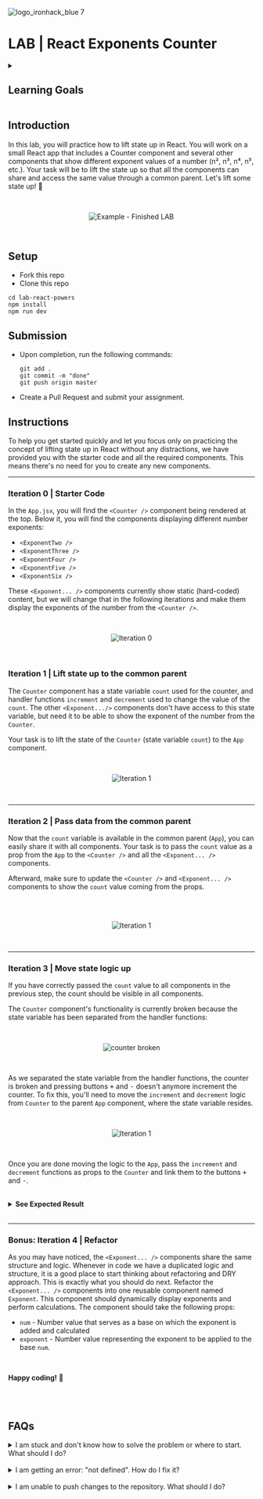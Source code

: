 ![logo_ironhack_blue 7](https://user-images.githubusercontent.com/23629340/40541063-a07a0a8a-601a-11e8-91b5-2f13e4e6b441.png)

# LAB | React Exponents Counter
<details>
  <summary>
   <h2>Learning Goals</h2>
  </summary>

  This exercise allows you to practice and apply the concepts and techniques taught in class. 

  Upon completion of this exercise, you will be able to:

  - Plan and organize the data flow between the components
  - Lift the up to the common ancestor component in an existing React app
  - Pass functions as props from a parent component to a child component


  <br>
  <hr> 

</details>

## Introduction

In this lab, you will practice how to lift state up in React. You will work on a small React app that includes a Counter component and several other components that show different exponent values of a number (n², n³, n⁴, n⁵, etc.). Your task will be to lift the state up so that all the components can share and access the same value through a common parent. Let's lift some state up! :muscle:

<br>

<p align="center">
  <img src="https://education-team-2020.s3.eu-west-1.amazonaws.com/web-dev/labs/lab-react-exponents-counter/Iteration+3+-+complete.gif" alt="Example - Finished LAB" />
</p>

<br>

## Setup

- Fork this repo
- Clone this repo

```shell
cd lab-react-powers
npm install
npm run dev
```



## Submission

- Upon completion, run the following commands:

  ```
  git add .
  git commit -m "done"
  git push origin master
  ```

- Create a Pull Request and submit your assignment.

  

## Instructions

To help you get started quickly and let you focus only on practicing the concept of lifting state up in React without any distractions, we have provided you with the starter code and all the required components. This means there's no need for you to create any new components.




----

### Iteration 0 | Starter Code

In the `App.jsx`, you will find the `<Counter />` component being rendered at the top. Below it, you will find the components displaying different number exponents:

- `<ExponentTwo />`
- `<ExponentThree />`
- `<ExponentFour />`
- `<ExponentFive />`
- `<ExponentSix />`



These `<Exponent... />` components currently show static (hard-coded) content, but we will change that in the following iterations and make them display the exponents of the number from the `<Counter />`.

<br>

<p align="center">
  <img src="https://education-team-2020.s3.eu-west-1.amazonaws.com/web-dev/labs/lab-react-exponents-counter/Iteration+0.png" alt="Iteration 0" />


</p>

<br>

### Iteration 1 | Lift state up to the common parent

The `Counter` component has a state variable `count` used for the counter, and handler functions `increment` and `decrement` used to change the value of the `count`. The other `<Exponent.../>` components don't have access to this state variable, but need it to be able to show the exponent of the number from the `Counter`. 

Your task is to lift the state of the `Counter` (state variable `count`) to the `App` component.



<br>

<p align="center">
  <img src="https://education-team-2020.s3.eu-west-1.amazonaws.com/web-dev/labs/lab-react-exponents-counter/Iteration+1.png" alt="Iteration 1" />



</p>

<br>



---



### Iteration 2 | Pass data from the common parent

Now that the `count` variable is available in the common parent (`App`), you can easily share it with all components. Your task is to pass the `count` value as a prop from the `App` to the `<Counter />` and all the `<Exponent... />` components.

Afterward, make sure to update the `<Counter />` and `<Exponent... />` components to show the `count` value coming from the props.

<br>

<br>

<p align="center">
  <img src="https://education-team-2020.s3.eu-west-1.amazonaws.com/web-dev/labs/lab-react-exponents-counter/Iteration+2.png" alt="Iteration 1" />



</p>

<br>





---



### Iteration 3 | Move state logic up

If you have correctly passed the `count` value to all components in the previous step, the count should be visible in all components. 

The `Counter` component's functionality is currently broken because the state variable has been separated from the handler functions:

<br>



<p align="center">
  <img src="https://education-team-2020.s3.eu-west-1.amazonaws.com/web-dev/labs/lab-react-exponents-counter/Iteration+3+-+counter+broken.gif" alt="counter broken" />
</p>

<br>

As we separated the state variable from the handler functions, the counter is broken and pressing buttons <kbd>+</kbd> and <kbd>-</kbd> doesn't anymore increment the counter. To fix this, you'll need to move the `increment` and `decrement` logic from `Counter` to the parent `App` component, where the state variable resides. 



<br>

<p align="center">
  <img src="https://education-team-2020.s3.eu-west-1.amazonaws.com/web-dev/labs/lab-react-exponents-counter/Iteration+3.1.png" alt="Iteration 1" />



</p>

<br>





Once you are done moving the logic to the `App`, pass the `increment` and `decrement` functions as props to the `Counter` and link them to the buttons <kbd>+</kbd> and <kbd>-</kbd>.



<br>



<details>
  <summary><b>See Expected Result</b></summary>


![](https://education-team-2020.s3.eu-west-1.amazonaws.com/web-dev/labs/lab-react-exponents-counter/Iteration+3+-+complete.gif)

  <br>

</details>




<br>



---



### Bonus: Iteration 4 | Refactor

As you may have noticed, the `<Exponent... />` components share the same structure and logic. Whenever in code we have a duplicated logic and structure, it is a good place to start thinking about refactoring and DRY approach. This is exactly what you should do next.
Refactor the `<Exponent... />` components into one reusable component named `Exponent`. This component should dynamically display exponents and perform calculations. The component should take the following props:

- `num` - Number value that serves as a base on which the exponent is added and calculated
- `exponent` - Number value representing the exponent to be applied to the base `num`.



<br>

**Happy coding!** :blue_heart:

<br>

<br>




## FAQs

<details>
  <summary>I am stuck and don't know how to solve the problem or where to start. What should I do?</summary>

  <br>

If you are stuck in your code and don't know how to solve the problem or where to start, you should take a step back and try to form a clear question about the specific issue you are facing. This will help you narrow down the problem and come up with potential solutions.

For example, is it a concept that you don't understand, or are you receiving an error message that you don't know how to fix? It is usually helpful to try to state the problem as clearly as possible, including any error messages you are receiving. This can help you communicate the issue to others and potentially get help from classmates or online resources.

Once you have a clear understanding of the problem, you will be able to start working toward the solution.

  <br>

[Back to top](#faqs)

</details>

<br>



<details>
  <summary>I am getting an error: "not defined". How do I fix it?</summary>

  <br>

The "ReferenceError: variable is not defined" error in JavaScript occurs when you try to access a variable or a function that has not been defined yet or is out of scope.

To fix the issue, check that you have defined the variable or function that you are trying to use and double-check the spelling to make sure you are using the correct name.

In case the variable or a function is defined in another file, make sure that the file has been imported or loaded correctly.

  <br>

[Back to top](#faqs)

</details>



<br>



<details>
  <summary>I am unable to push changes to the repository. What should I do?</summary>

  <br>

There are a couple of possible reasons why you may be unable to _push_ changes to a Git repository:

1. **You have not committed your changes:** Before you can push your changes to the repository, you need to commit them using the `git commit` command. Make sure you have committed your changes and try pushing again. To do this, run the following terminal commands from the project folder:

   ```shell
   git add .
   git commit -m "Your commit message"
   git push
   ```

<br>

2. **You do not have permission to push to the repository:** If you have cloned the repository directly from the main Ironhack repository without making a _Fork_ first, you do not have write access to the repository.
   To check which remote repository you have cloned, run the following terminal command from the project folder:

   ```shell
   git remote -v
   ```

   <br>

   If the link shown is the same as the main Ironhack repository, you will need to fork the repository to your GitHub account first, and then clone your fork to your local machine to be able to push the changes.

   **Note**: You may want to make a copy of the code you have locally, to avoid losing it in the process.

  <br>

[Back to top](#faqs)

</details>
